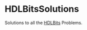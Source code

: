 # HDLBitsSolutions
Solutions to all the [HDLBits](https://hdlbits.01xz.net/wiki/Problem_sets) Problems.
